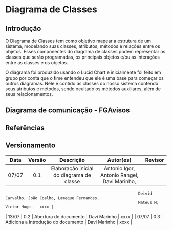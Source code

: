 # Diagrama de Classes

## Introdução

O Diagrama de Classes tem como objetivo mapear a estrutura de um sistema, modelando suas classes, atributos, métodos e relações entre os objetos. Esses componentes do diagrama de classes podem representar as classes que serão programadas, os principais objetos e/ou as interações entre as classes e os objetos.

O diagrama foi produzido usando o Lucid Chart e inicialmente foi feito em grupo por conta que o time entendeu que ele é uma base para começar os outros diagramas.  Nele é contido as classes do nosso sistema contendo seus atributos e métodos, sendo ocultado os métodos auxiliares, além de seus relacionamentos.


## Diagrama de comunicação - FGAvisos

## Referências

## Versionamento

| Data  | Versão |                     Descrição                      |  Autor(es)  | Revisor |
| :---: | :----: | :------------------------------------------------: | :---------: | :-----: |
| 07/07 |  0.1   | Elaboração inicial do diagrama de classe | Antonio Igor, Antonio Rangel, Davi Marinho,
                                                              Deivid Carvalho, João Coelho, Lameque Fernandes, 
                                                              Mateus M, Victor Hugo |  xxxx |
| 13/07 |  0.2   |               Abertura do documento                | Davi Marinho |  xxxx  |
| 07/07 |  0.3   |  Adiciona a Introdução do documento   | Davi Marinho |  xxxx  |
